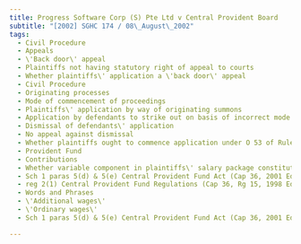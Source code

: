 ```yaml
---
title: Progress Software Corp (S) Pte Ltd v Central Provident Board 
subtitle: "[2002] SGHC 174 / 08\_August\_2002"
tags:
  - Civil Procedure
  - Appeals
  - \'Back door\' appeal
  - Plaintiffs not having statutory right of appeal to courts
  - Whether plaintiffs\' application a \'back door\' appeal
  - Civil Procedure
  - Originating processes
  - Mode of commencement of proceedings
  - Plaintiffs\' application by way of originating summons
  - Application by defendants to strike out on basis of incorrect mode of commencement
  - Dismissal of defendants\' application
  - No appeal against dismissal
  - Whether plaintiffs ought to commence application under O 53 of Rules of Court
  - Provident Fund
  - Contributions
  - Whether variable component in plaintiffs\' salary package constitutes \'additional wages\' or \'ordinary wages\'
  - Sch 1 paras 5(d) & 5(e) Central Provident Fund Act (Cap 36, 2001 Ed)
  - reg 2(1) Central Provident Fund Regulations (Cap 36, Rg 15, 1998 Ed)
  - Words and Phrases
  - \'Additional wages\'
  - \'Ordinary wages\'
  - Sch 1 paras 5(d) & 5(e) Central Provident Fund Act (Cap 36, 2001 Ed)

---
```


